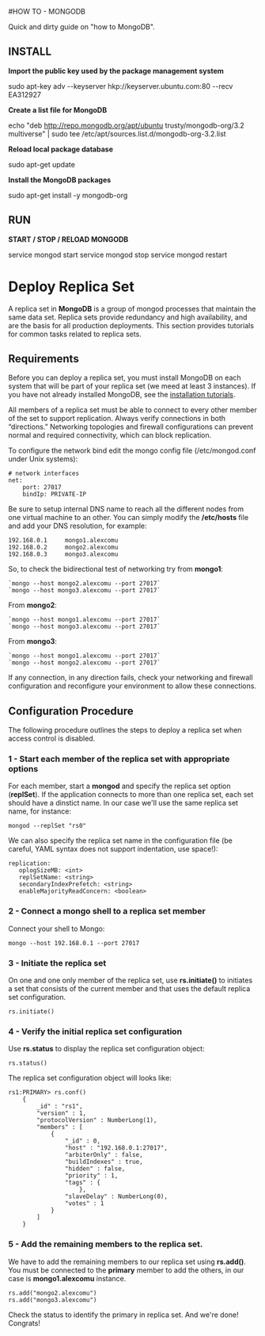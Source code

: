 #HOW TO - MONGODB

Quick and dirty guide on "how to MongoDB".

## INSTALL

**Import the public key used by the package management system**

sudo apt-key adv --keyserver hkp://keyserver.ubuntu.com:80 --recv EA312927

**Create a list file for MongoDB**

echo "deb http://repo.mongodb.org/apt/ubuntu trusty/mongodb-org/3.2 multiverse" | sudo tee /etc/apt/sources.list.d/mongodb-org-3.2.list

**Reload local package database**

sudo apt-get update

**Install the MongoDB packages**

sudo apt-get install -y mongodb-org

## RUN

**START / STOP / RELOAD MONGODB**

service mongod start
service mongod stop
service mongod restart


# Deploy Replica Set

A replica set in **MongoDB** is a group of mongod processes that maintain the same data set. Replica sets provide redundancy and high availability, and are the basis for all production deployments. This section provides tutorials for common tasks related to replica sets.

## Requirements

Before you can deploy a replica set, you must install MongoDB on each system that will be part of your replica set (we meed at least 3 instances). If you have not already installed MongoDB, see the [installation tutorials](https://docs.mongodb.org/manual/installation/#tutorial-installation "Installation").

All members of a replica set must be able to connect to every other member of the set to support replication. Always verify connections in both “directions.” Networking topologies and firewall configurations can prevent normal and required connectivity, which can block replication.

To configure the network bind edit the mongo config file (/etc/mongod.conf under Unix systems):

    # network interfaces
    net:
        port: 27017
        bindIp: PRIVATE-IP

Be sure to setup internal DNS name to reach all the different nodes from one virtual machine to an other. You can simply modify the **/etc/hosts** file and add your DNS resolution, for example:

    192.168.0.1     mongo1.alexcomu
    192.168.0.2     mongo2.alexcomu
    192.168.0.3     mongo3.alexcomu

So, to check the bidirectional test of networking try from **mongo1**:

    `mongo --host mongo2.alexcomu --port 27017`
    `mongo --host mongo3.alexcomu --port 27017`

From **mongo2**:

    `mongo --host mongo1.alexcomu --port 27017`
    `mongo --host mongo3.alexcomu --port 27017`

From **mongo3**:

    `mongo --host mongo1.alexcomu --port 27017`
    `mongo --host mongo2.alexcomu --port 27017`

If any connection, in any direction fails, check your networking and firewall configuration and reconfigure your environment to allow these connections.

## Configuration Procedure

The following procedure outlines the steps to deploy a replica set when access control is disabled.

### 1 - Start each member of the replica set with appropriate options

For each member, start a **mongod** and specify the replica set option (**replSet**). If the application connects to more than one replica set, each set should have a dinstict name. In our case we'll use the same replica set name, for instance:

    mongod --replSet "rs0"

We can also specify the replica set name in the configuration file (be careful, YAML syntax does not support indentation, use space!):

    replication:
       oplogSizeMB: <int>
       replSetName: <string>
       secondaryIndexPrefetch: <string>
       enableMajorityReadConcern: <boolean>

### 2 - Connect a mongo shell to a replica set member

Connect your shell to Mongo:

    mongo --host 192.168.0.1 --port 27017

### 3 - Initiate the replica set

On one and one only member of the replica set, use **rs.initiate()** to initiates a set that consists of the current member and that uses the default replica set configuration.

    rs.initiate()

### 4 - Verify the initial replica set configuration

Use **rs.status** to display the replica set configuration object:

    rs.status()

The replica set configuration object will looks like:

    rs1:PRIMARY> rs.conf()
        {
            _id" : "rs1",
            "version" : 1,
            "protocolVersion" : NumberLong(1),
            "members" : [
                {
                    "_id" : 0,
                    "host" : "192.168.0.1:27017",
                    "arbiterOnly" : false,
                    "buildIndexes" : true,
                    "hidden" : false,
                    "priority" : 1,
                    "tags" : {
                        },
                    "slaveDelay" : NumberLong(0),
                    "votes" : 1
                }
            ]
        }

### 5 - Add the remaining members to the replica set.

We have to add the remaining members to our replica set using **rs.add()**. You must be connected to the **primary** member to add the others, in our case is **mongo1.alexcomu** instance.

    rs.add("mongo2.alexcomu")
    rs.add("mongo3.alexcomu")

Check the status to identify the primary in replica set. And we're done! Congrats!
